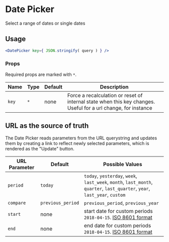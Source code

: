 Date Picker
===

Select a range of dates or single dates

## Usage

```jsx
<DatePicker key={ JSON.stringify( query ) } />
```

### Props

Required props are marked with `*`.

Name | Type | Default | Description
--- | --- | --- | ---
`key`| `*` | none |  Force a recalculation or reset of internal state when this key changes. Useful for a url change, for instance

## URL as the source of truth

The Date Picker reads parameters from the URL querystring and updates them by creating a link to reflect newly selected parameters, which is rendered as the "Update" button.

 URL Parameter | Default | Possible Values
 --- | --- | ---
 `period` | `today` | `today`, `yesterday`, `week`, `last_week`, `month`, `last_month`, `quarter`, `last_quarter`, `year`, `last_year`, `custom`
 `compare` | `previous_period` | `previous_period`, `previous_year`
 `start` | none | start date for custom periods `2018-04-15`. [ISO 8601 format](https://en.wikipedia.org/wiki/ISO_8601)
 `end` | none | end date for custom periods `2018-04-15`. [ISO 8601 format](https://en.wikipedia.org/wiki/ISO_8601)

